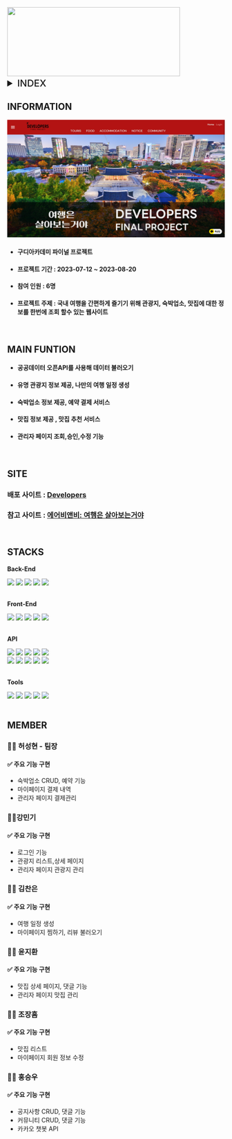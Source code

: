 <img src="http://14.36.141.71:10005/developers_finalproject/images/common/logo.png" style="width:400px; height:160px;"/>

<details>
 <summary style="font-size:22px; font-weight:500;">INDEX</summary>
 
- [INFORMATION](#information)
- [MAIN FUNCTION](#main-function)
- [SITE](#site)
- [STACKS](#stacks)
- [MEMBER](#member)

</details>

## INFORMATION

<img src="https://github.com/HSH-1616/FinalProject_Developers/blob/main/developers_finalproject/src/test/readme.JPG"/>

 - #### 구디아카데미 파이널 프로젝트
 - #### 프로젝트 기간 : 2023-07-12 ~ 2023-08-20
 - #### 참여 인원 : 6명
 - #### 프로젝트 주제 : 국내 여행을 간편하게 즐기기 위해 관광지, 숙박업소, 맛집에 대한 정보를 한번에 조회 할수 있는 웹사이트

<br>

 ## MAIN FUNTION
 - #### 공공데이터 오픈API를 사용해 데이터 불러오기
 - #### 유명 관광지 정보 제공, 나만의 여행 일정 생성
 - #### 숙박업소 정보 제공, 예약 결제 서비스
 - #### 맛집 정보 제공 , 맛집 추천 서비스
 - #### 관리자 페이지 조회,승인,수정 기능

<br>

## SITE
### 배포 사이트 : [Developers](http://14.36.141.71:10005/developers_finalproject/)
### 참고 사이트 : [에어비앤비: 여행은 살아보는거야](https://www.airbnb.co.kr/)

<br>

## STACKS
**Back-End**
<div>
<img src="https://img.shields.io/badge/java-007396?style=for-the-badge&logo=java&logoColor=white">
<img src="https://img.shields.io/badge/Oracle-F80000?style=for-the-badge&logo=Oracle&logoColor=white"> 
<img src="https://img.shields.io/badge/spring boot-6DB33F?style=for-the-badge&logo=spring boot&logoColor=white">
<img src="https://img.shields.io/badge/apache tomcat-F8DC75?style=for-the-badge&logo=apachetomcat&logoColor=black">
<img src="https://img.shields.io/badge/jsp-007396?style=for-the-badge&logo=java&logoColor=black">
</div>
<br>

**Front-End**
<div>
<img src="https://img.shields.io/badge/html5-E34F26?style=for-the-badge&logo=html5&logoColor=white">
<img src="https://img.shields.io/badge/css-1572B6?style=for-the-badge&logo=css3&logoColor=white"> 
<img src="https://img.shields.io/badge/javascript-F7DF1E?style=for-the-badge&logo=javascript&logoColor=black"> 
<img src="https://img.shields.io/badge/jquery-0769AD?style=for-the-badge&logo=jquery&logoColor=white">
<img src="https://img.shields.io/badge/bootstrap-7952B3?style=for-the-badge&logo=bootstrap&logoColor=white">
</div>
<br>

**API**
<div>
<img src="https://img.shields.io/badge/kakao login-FFCD00?style=for-the-badge&logo=kakao&logoColor=black">
<img src="https://img.shields.io/badge/kakao map-FFCD00?style=for-the-badge&logo=kakao&logoColor=black">
<img src="https://img.shields.io/badge/kakao message-FFCD00?style=for-the-badge&logo=kakao&logoColor=black">
<img src="https://img.shields.io/badge/kakao pay-FFCD00?style=for-the-badge&logo=kakao&logoColor=black">
<img src="https://img.shields.io/badge/kakao chat-FFCD00?style=for-the-badge&logo=kakao&logoColor=black">
<br>
<img src="https://img.shields.io/badge/naver login-03C75A?style=for-the-badge&logo=naver&logoColor=white">
<img src="https://img.shields.io/badge/google login-4285F4?style=for-the-badge&logo=google&logoColor=black">
<img src="https://img.shields.io/badge/werather API-2C39BD?style=for-the-badge&logo=
cloudways&logoColor=white">
<img src="https://img.shields.io/badge/inisis pay-B31312?style=for-the-badge&logo=&logoColor=black">
<img src="https://img.shields.io/badge/공공데이터 API-B31312?style=for-the-badge&logo=&logoColor=white">
</div>

</br>

**Tools**
<div>
<img src="https://img.shields.io/badge/visual studio-5c2d91?style=for-the-badge&logo=visual studio&logoColor=white">
<img src="https://img.shields.io/badge/spring tool suite-6DB33F?style=for-the-badge&logo=spring boot&logoColor=white">
<img src="https://img.shields.io/badge/github-181717?style=for-the-badge&logo=github&logoColor=white">
<img src="https://img.shields.io/badge/notion-000000?style=for-the-badge&logo=notion&logoColor=white">
<img src="https://img.shields.io/badge/erd cloud-2C39BD?style=for-the-badge&logo=
googlecloud&logoColor=white">
</div>

<br>

## MEMBER
### 🙎‍♂️ 허성현 - 팀장
#### ✅ 주요 기능 구현
* 숙박업소 CRUD, 예약 기능
* 마이페이지 결제 내역 
* 관리자 페이지 결제관리
  
### 🙎‍♂️강민기
#### ✅ 주요 기능 구현
* 로그인 기능
* 관광지 리스트,상세 페이지
* 관리자 페이지 관광지 관리
  
### 🙎‍♂️ 김찬은
#### ✅ 주요 기능 구현
* 여행 일정 생성
* 마이페이지 찜하기, 리뷰 불러오기

### 🙎‍♂️ 윤지환
#### ✅ 주요 기능 구현
* 맛집 상세 페이지, 댓글 기능
* 관리자 페이지 맛집 관리

### 🙎‍♂️ 조장흠
#### ✅ 주요 기능 구현
* 맛집 리스트
* 마이페이지 회원 정보 수정

### 🙎‍♂️ 홍승우
#### ✅ 주요 기능 구현
* 공지사항 CRUD, 댓글 기능
* 커뮤니티 CRUD, 댓글 기능
* 카카오 챗봇 API

